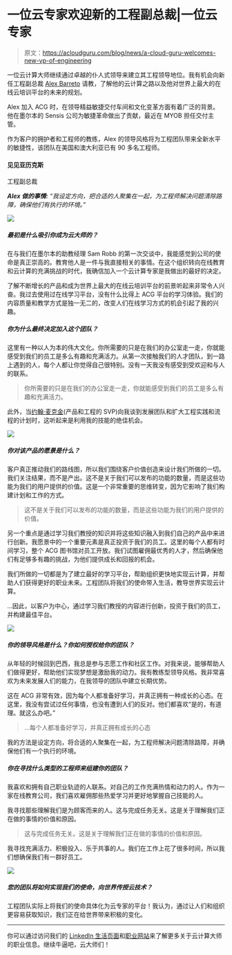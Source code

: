 # 一位云专家欢迎新的工程副总裁|一位云专家

> 原文：<https://acloudguru.com/blog/news/a-cloud-guru-welcomes-new-vp-of-engineering>

一位云计算大师继续通过卓越的仆人式领导来建立其工程领导地位。我有机会向新任工程副总裁 [Alex Barreto](https://www.linkedin.com/in/alexandrebarreto/?lipi=urn%3Ali%3Apage%3Ad_flagship3_pulse_read%3B5M5Jpp8UTCicXbSJhoZhCw%3D%3D) 请教，了解他的云计算之路以及他对世界上最大的在线云培训平台的未来的规划。

Alex 加入 ACG 时，在领导精益敏捷交付车间和文化变革方面有着广泛的背景。他在墨尔本的 Sensis 公司为敏捷革命做出了贡献，最近在 MYOB 担任交付主管。

作为客户的拥护者和工程师的教练，Alex 的领导风格将为工程团队带来全新水平的敏捷性，该团队在美国和澳大利亚已有 90 多名工程师。

#### 见见亚历克斯

工程副总裁

***Alex 做的事情:*** *“我设定方向，把合适的人聚集在一起，为工程师解决问题清除路障，确保他们有执行的环境。”*

![](img/74380538dfefb4168aa446d1e3dd4cb9.png)

##### 最初是什么吸引你成为云大师的？

在与我们在墨尔本的助教经理 Sam Robb 的第一次交谈中，我能感觉到公司的使命是真正崇高的。教育他人是一件与我直接相关的事情。在这个组织转向在线教育和云计算的充满挑战的时代，我确信加入一个云计算专家是我做出的最好的决定。

了解不断增长的产品和成为世界上最大的在线云培训平台的前景听起来非常令人兴奋。我过去使用过在线学习平台，没有什么比得上 ACG 平台的学习体验。我们的内容质量和教学方式是独一无二的，改变人们在线学习方式的机会引起了我的兴趣。

##### 你为什么最终决定加入这个团队？

这里有一种以人为本的伟大文化。你所需要的只是在我们的办公室走一走，你就能感受到我们的员工是多么有趣和充满活力。从第一次接触我们的人才团队，到一路上遇到的人，每个人都让你觉得自己很特别。没有一天我没有感受到受欢迎和与人的联系。

> 你所需要的只是在我们的办公室走一走，你就能感受到我们的员工是多么有趣和充满活力。

此外，当[约翰·麦克金](https://www.linkedin.com/in/johncmckim/?lipi=urn%3Ali%3Apage%3Ad_flagship3_pulse_read%3B5M5Jpp8UTCicXbSJhoZhCw%3D%3D)(产品和工程的 SVP)向我谈到发展团队和扩大工程实践和流程的计划时，这听起来是利用我的技能的绝佳机会。

![](img/72dfee25b73d314db143f4330d12807f.png)

##### 你对该产品的愿景是什么？

客户真正推动我们的路线图，所以我们围绕客户价值创造来设计我们所做的一切。我们关注结果，而不是产出。这不是关于我们可以发布的功能的数量，而是这些功能为我们的用户提供的价值。这是一个非常重要的思维转变，因为它影响了我们构建计划和工作的方式。

> 这不是关于我们可以发布的功能的数量，而是这些功能为我们的用户提供的价值。

另一个重点是通过学习我们教授的知识并将这些知识融入到我们自己的产品中来进行创新。我愿景中的一个重要元素是真正投资于我们的员工。这里的每个人都有时间学习，整个 ACG 图书馆对员工开放。我们试图雇佣最优秀的人才，然后确保他们有足够多有趣的挑战，为他们提供成长和回报的机会。

我们所做的一切都是为了建立最好的学习平台，帮助组织更快地实现云计算，并帮助人们获得更好的职业未来。工程团队将我们的使命带入生活，教导世界实现云计算。

…因此，以客户为中心，通过学习我们教授的内容进行创新，投资于我们的员工，并构建最佳平台。

![](img/d86dd041e94f9bd40940a11646112a9b.png)

##### 你的领导风格是什么？你如何授权给你的团队？

从年轻的时候回到巴西，我总是参与志愿工作和社区工作。对我来说，能够帮助人们做得更好，帮助他们实现梦想是激励我的动力。我有教练型领导风格。我非常喜欢为未来发展人们的能力，在我领导的团队中建立长期优势。

这在 ACG 非常有效，因为每个人都准备好学习，并真正拥有一种成长的心态。在这里，我没有尝试过任何事情，也没有遭到人们的反对。他们都喜欢“是的，有道理。就这么办吧。”

> …每个人都准备好学习，并真正拥有成长的心态

我的方法是设定方向，将合适的人聚集在一起，为工程师解决问题清除路障，并确保他们有一个执行的环境。

##### 你在寻找什么类型的工程师来组建你的团队？

我喜欢和拥有自己职业轨迹的人联系。对自己的工作充满热情和动力的人。作为一家在线教育公司，我们喜欢雇佣那些热爱学习并更好地掌握自己技能的人。

我寻找那些理解我们是为顾客而来的人。这与完成任务无关。这是关于理解我们正在做的事情的价值和原因。

> 这与完成任务无关。这是关于理解我们正在做的事情的价值和原因。

我寻找充满活力、积极投入、乐于共事的人。我们在工作上花了很多时间，所以我们想确保我们有一群好员工。

![](img/bdd0eab2927be711e1047fabb5880812.png)

##### **您的团队将如何实现我们的使命，向世界传授云技术？**

工程团队实际上将我们的使命具体化为云专家的平台！我认为，通过让人们和组织更容易获取知识，我们正在给世界带来积极的变化。

* * *

你可以通过访问我们的 [LinkedIn 生活页面](https://www.linkedin.com/company/a-cloud-guru/life?lipi=urn%3Ali%3Apage%3Ad_flagship3_pulse_read%3B5M5Jpp8UTCicXbSJhoZhCw%3D%3D)和[职业网站](https://acloudguru.com/careers)来了解更多关于云计算大师的职业信息。继续牛逼吧，云大师们！